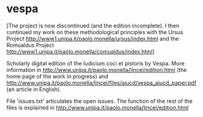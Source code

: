 vespa
=====

[The project is now discontinued (and the edition incomplete). I then continued my work on these methodological principles with the Ursus Project http://www1.unipa.it/paolo.monella/ursus/index.html and the Romualdus Project http://www1.unipa.it/paolo.monella/comualdus/index.html]

Scholarly digital edition of the Iudicium coci et pistoris by Vespa. More information in http://www.unipa.it/paolo.monella/lincei/edition.html (the home page of the work in progress) and http://www.unipa.it/paolo.monella/lincei/files/aiucd/vespa_aiucd_paper.pdf (an article in English).

File 'issues.txt' articulates the open issues.
The function of the rest of the files is explained in 
http://www.unipa.it/paolo.monella/lincei/edition.html

